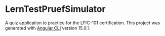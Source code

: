 # LernTestPruefSimulator

A quiz application to practice for the LPIC-101 certification.
This project was generated with [Angular CLI](https://github.com/angular/angular-cli) version 15.0.1.
